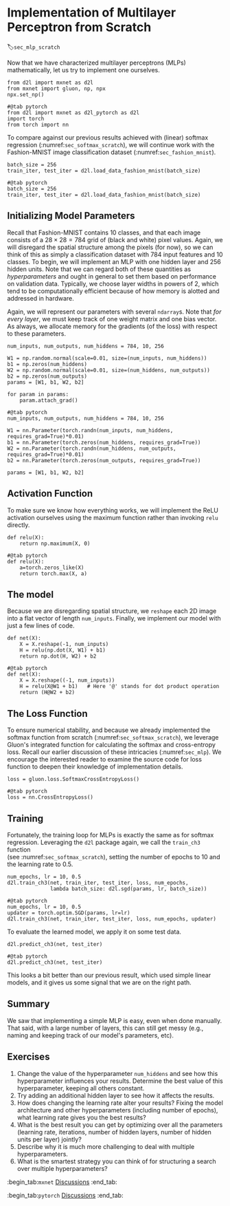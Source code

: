 # Implementation of Multilayer Perceptron from Scratch
:label:`sec_mlp_scratch`

Now that we have characterized 
multilayer perceptrons (MLPs) mathematically, 
let us try to implement one ourselves.

```{.python .input}
from d2l import mxnet as d2l
from mxnet import gluon, np, npx
npx.set_np()
```

```{.python .input}
#@tab pytorch
from d2l import mxnet as d2l_pytorch as d2l
import torch
from torch import nn
```

To compare against our previous results
achieved with (linear) softmax regression
(:numref:`sec_softmax_scratch`),
we will continue work with 
the Fashion-MNIST image classification dataset 
(:numref:`sec_fashion_mnist`).

```{.python .input}
batch_size = 256
train_iter, test_iter = d2l.load_data_fashion_mnist(batch_size)
```

```{.python .input}
#@tab pytorch
batch_size = 256
train_iter, test_iter = d2l.load_data_fashion_mnist(batch_size)
```

## Initializing Model Parameters

Recall that Fashion-MNIST contains $10$ classes,
and that each image consists of a $28 \times 28 = 784$
grid of (black and white) pixel values.
Again, we will disregard the spatial structure
among the pixels (for now),
so we can think of this as simply a classification dataset
with $784$ input features and $10$ classes.
To begin, we will implement an MLP
with one hidden layer and $256$ hidden units.
Note that we can regard both of these quantities
as *hyperparameters* and ought in general
to set them based on performance on validation data.
Typically, we choose layer widths in powers of $2$,
which tend to be computationally efficient because
of how memory is alotted and addressed in hardware.

Again, we will represent our parameters with several `ndarray`s.
Note that *for every layer*, we must keep track of
one weight matrix and one bias vector.
As always, we allocate memory
for the gradients (of the loss) with respect to these parameters.

```{.python .input}
num_inputs, num_outputs, num_hiddens = 784, 10, 256

W1 = np.random.normal(scale=0.01, size=(num_inputs, num_hiddens))
b1 = np.zeros(num_hiddens)
W2 = np.random.normal(scale=0.01, size=(num_hiddens, num_outputs))
b2 = np.zeros(num_outputs)
params = [W1, b1, W2, b2]

for param in params:
    param.attach_grad()
```

```{.python .input}
#@tab pytorch
num_inputs, num_outputs, num_hiddens = 784, 10, 256

W1 = nn.Parameter(torch.randn(num_inputs, num_hiddens, requires_grad=True)*0.01)
b1 = nn.Parameter(torch.zeros(num_hiddens, requires_grad=True))
W2 = nn.Parameter(torch.randn(num_hiddens, num_outputs, requires_grad=True)*0.01)
b2 = nn.Parameter(torch.zeros(num_outputs, requires_grad=True))

params = [W1, b1, W2, b2]
```

## Activation Function

To make sure we know how everything works,
we will implement the ReLU activation ourselves
using the maximum function rather than 
invoking `relu` directly.

```{.python .input}
def relu(X):
    return np.maximum(X, 0)
```

```{.python .input}
#@tab pytorch
def relu(X):
    a=torch.zeros_like(X)
    return torch.max(X, a)
```

## The model

Because we are disregarding spatial structure, 
we `reshape` each 2D image into 
a flat vector of length  `num_inputs`.
Finally, we implement our model 
with just a few lines of code.

```{.python .input}
def net(X):
    X = X.reshape(-1, num_inputs)
    H = relu(np.dot(X, W1) + b1)
    return np.dot(H, W2) + b2
```

```{.python .input}
#@tab pytorch
def net(X):
    X = X.reshape((-1, num_inputs))
    H = relu(X@W1 + b1)   # Here '@' stands for dot product operation
    return (H@W2 + b2)
```

## The Loss Function

To ensure numerical stability,
and because we already implemented
the softmax function from scratch
(:numref:`sec_softmax_scratch`),
we leverage Gluon's integrated function
for calculating the softmax and cross-entropy loss.
Recall our earlier discussion of these intricacies 
(:numref:`sec_mlp`).
We encourage the interested reader 
to examine the source code for loss function
to deepen their knowledge of implementation details.

```{.python .input}
loss = gluon.loss.SoftmaxCrossEntropyLoss()
```

```{.python .input}
#@tab pytorch
loss = nn.CrossEntropyLoss()
```

## Training

Fortunately, the training loop for MLPs
is exactly the same as for softmax regression.
Leveraging the `d2l` package again, 
we call the `train_ch3` function  
(see :numref:`sec_softmax_scratch`),
setting the number of epochs to $10$ 
and the learning rate to $0.5$.

```{.python .input}
num_epochs, lr = 10, 0.5
d2l.train_ch3(net, train_iter, test_iter, loss, num_epochs,
              lambda batch_size: d2l.sgd(params, lr, batch_size))
```

```{.python .input}
#@tab pytorch
num_epochs, lr = 10, 0.5
updater = torch.optim.SGD(params, lr=lr)
d2l.train_ch3(net, train_iter, test_iter, loss, num_epochs, updater)
```

To evaluate the learned model, 
we apply it on some test data.

```{.python .input}
d2l.predict_ch3(net, test_iter)
```

```{.python .input}
#@tab pytorch
d2l.predict_ch3(net, test_iter)
```

This looks a bit better than our previous result,
which used simple linear models, and it gives us 
some signal that we are on the right path.

## Summary

We saw that implementing a simple MLP is easy, 
even when done manually.
That said, with a large number of layers, 
this can still get messy 
(e.g., naming and keeping track of our model's parameters, etc).

## Exercises

1. Change the value of the hyperparameter `num_hiddens` and see how this hyperparameter influences your results. Determine the best value of this hyperparameter, keeping all others constant.
1. Try adding an additional hidden layer to see how it affects the results.
1. How does changing the learning rate alter your results? Fixing the model architecture and other hyperparameters (including number of epochs), what learning rate gives you the best results? 
1. What is the best result you can get by optimizing over all the parameters (learning rate, iterations, number of hidden layers, number of hidden units per layer) jointly? 
1. Describe why it is much more challenging to deal with multiple hyperparameters. 
1. What is the smartest strategy you can think of for structuring a search over multiple hyperparameters?


:begin_tab:`mxnet`
[Discussions](https://discuss.d2l.ai/t/92)
:end_tab:

:begin_tab:`pytorch`
[Discussions](https://discuss.d2l.ai/t/93)
:end_tab:
